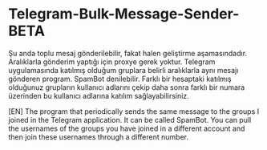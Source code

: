 # Telegram-Bulk-Message-Sender-BETA
Şu anda toplu mesaj gönderilebilir, fakat halen geliştirme aşamasındadır. Aralıklarla gönderim yaptığı için proxye gerek yoktur.
Telegram uygulamasında katılmış olduğum gruplara belirli aralıklarla aynı mesajı gönderen program. SpamBot denilebilir. Farklı bir hesaptaki katılmış olduğunuz grupların kullanıcı adlarını çekip daha sonra farklı bir numara üzerinden bu kullanıcı adlarına katılım sağlayabilirsiniz.

[EN]
The program that periodically sends the same message to the groups I joined in the Telegram application. It can be called SpamBot. You can pull the usernames of the groups you have joined in a different account and then join these usernames through a different number.
